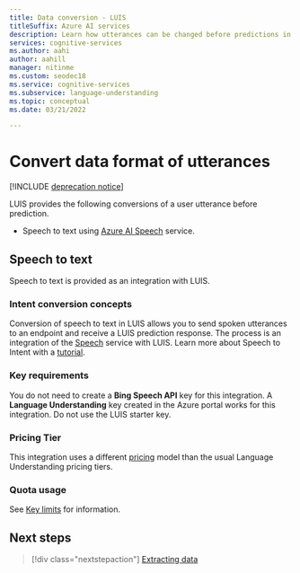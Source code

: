 ```yaml
---
title: Data conversion - LUIS
titleSuffix: Azure AI services
description: Learn how utterances can be changed before predictions in Language Understanding (LUIS)
services: cognitive-services
ms.author: aahi
author: aahill
manager: nitinme
ms.custom: seodec18
ms.service: cognitive-services
ms.subservice: language-understanding
ms.topic: conceptual
ms.date: 03/21/2022

---
```


# Convert data format of utterances

[!INCLUDE [deprecation notice](./includes/deprecation-notice.md)]

LUIS provides the following conversions of a user utterance before prediction.

* Speech to text using [Azure AI Speech](..speech-service/overview.md) service.

## Speech to text

Speech to text is provided as an integration with LUIS.

### Intent conversion concepts
Conversion of speech to text in LUIS allows you to send spoken utterances to an endpoint and receive a LUIS prediction response. The process is an integration of the [Speech](..speech-service/overview.md) service with LUIS. Learn more about Speech to Intent with a [tutorial](../speech-service/how-to-recognize-intents-from-speech-csharp.md).

### Key requirements
You do not need to create a **Bing Speech API** key for this integration. A **Language Understanding** key created in the Azure portal works for this integration. Do not use the LUIS starter key.

### Pricing Tier
This integration uses a different [pricing](luis-limits.md#resource-usage-and-limits) model than the usual Language Understanding pricing tiers.

### Quota usage
See [Key limits](luis-limits.md#resource-usage-and-limits) for information.

## Next steps

> [!div class="nextstepaction"]
> [Extracting data](luis-concept-data-extraction.md)
